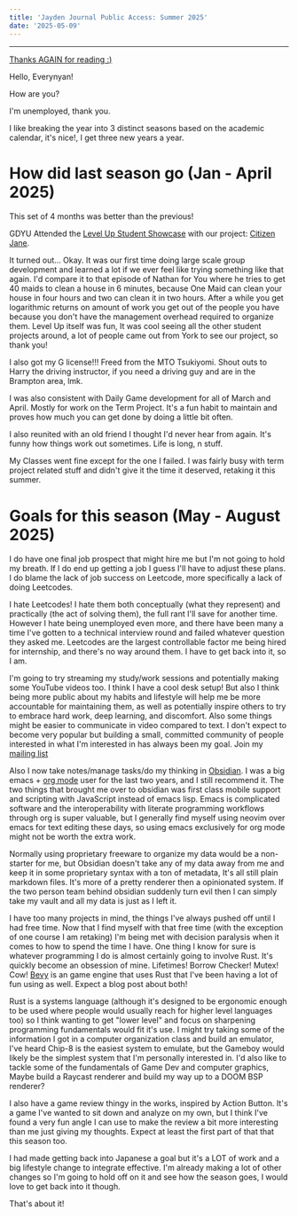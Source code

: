 ```yaml
---
title: 'Jayden Journal Public Access: Summer 2025'
date: '2025-05-09'
---
```


---

[Thanks AGAIN for reading :)](https://youtu.be/3GRXCLYibBg?si=ERXsntTBSzyfhue_)

Hello, Everynyan!

How are you?

I'm unemployed, thank you.

I like breaking the year into 3 distinct seasons based on the academic calendar, it's nice!, I get three new years a year.

# How did last season go (Jan - April 2025)

This set of 4 months was better than the previous!

GDYU Attended the [Level Up Student Showcase](https://levelupshowcase.com/) with our project: [Citizen Jane](https://gdyu.itch.io/citizen-jane).

It turned out... Okay. It was our first time doing large scale group development and learned a lot if we ever feel like trying something like that again. I'd compare it to that episode of Nathan for You where he tries to get 40 maids to clean a house in 6 minutes, because One Maid can clean your house in four hours and two can clean it in two hours. After a while you get logarithmic returns on amount of work you get out of the people you have because you don't have the management overhead required to organize them. Level Up itself was fun, It was cool seeing all the other student projects around, a lot of people came out from York to see our project, so thank you!

I also got my G license!!! Freed from the MTO Tsukiyomi. Shout outs to Harry the driving instructor, if you need a driving guy and are in the Brampton area, lmk.

I was also consistent with Daily Game development for all of March and April. Mostly for work on the Term Project. It's a fun habit to maintain and proves how much you can get done by doing a little bit often.

I also reunited with an old friend I thought I'd never hear from again. It's funny how things work out sometimes. Life is long, n stuff.

My Classes went fine except for the one I failed. I was fairly busy with term project related stuff and didn't give it the time it deserved, retaking it this summer.

# Goals for this season (May - August 2025)

I do have one final job prospect that might hire me but I'm not going to hold my breath. If I do end up getting a job I guess I'll have to adjust these plans. I do blame the lack of job success on Leetcode, more specifically a lack of doing Leetcodes.

I hate Leetcodes! I hate them both conceptually (what they represent) and practically (the act of solving them), the full rant I'll save for another time. However I hate being unemployed even more, and there have been many a time I've gotten to a technical interview round and failed whatever question they asked me. Leetcodes are the largest controllable factor me being hired for internship, and there's no way around them. I have to get back into it, so I am.

I'm going to try streaming my study/work sessions and potentially making some YouTube videos too. I think I have a cool desk setup! But also I think being more public about my habits and lifestyle will help me be more accountable for maintaining them, as well as potentially inspire others to try to embrace hard work, deep learning, and discomfort. Also some things might be easier to communicate in video compared to text. I don't expect to become very popular but building a small, committed community of people interested in what I'm interested in has always been my goal. Join my [mailing list](http://jaydenpb.net/mail)

Also I now take notes/manage tasks/do my thinking in [Obsidian](https://obsidian.md/). I was a big emacs + [org mode](https://orgmode.org/) user for the last two years, and I still recommend it. The two things that brought me over to obsidian was first class mobile support and scripting with JavaScript instead of emacs lisp. Emacs is complicated software and the interoperability with literate programming workflows through org is super valuable, but I generally find myself using neovim over emacs for text editing these days, so using emacs exclusively for org mode might not be worth the extra work.

Normally using proprietary freeware to organize my data would be a non-starter for me, but Obsidian doesn't take any of my data away from me and keep it in some proprietary syntax with a ton of metadata, It's all still plain markdown files. It's more of a pretty renderer then a opinionated system. If the two person team behind obsidian suddenly turn evil then I can simply take my vault and all my data is just as I left it.

I have too many projects in mind, the things I've always pushed off until I had free time. Now that I find myself with that free time (with the exception of one course I am retaking) I'm being met with decision paralysis when it comes to how to spend the time I have. One thing I know for sure is whatever programming I do is almost certainly going to involve Rust. It's quickly become an obsession of mine. Lifetimes! Borrow Checker! Mutex! Cow! [Bevy](https://bevyengine.org/) is an game engine that uses Rust that I've been having a lot of fun using as well. Expect a blog post about both!

Rust is a systems language (although it's designed to be ergonomic enough to be used where people would usually reach for higher level languages too) so I think wanting to get "lower level" and focus on sharpening programming fundamentals would fit it's use. I might try taking some of the information I got in a computer organization class and build an emulator, I've heard Chip-8 is the easiest system to emulate, but the Gameboy would likely be the simplest system that I'm personally interested in. I'd also like to tackle some of the fundamentals of Game Dev and computer graphics, Maybe build a Raycast renderer and build my way up to a DOOM BSP renderer?

I also have a game review thingy in the works, inspired by Action Button. It's a game I've wanted to sit down and analyze on my own, but I think I've found a very fun angle I can use to make the review a bit more interesting than me just giving my thoughts. Expect at least the first part of that that this season too.

I had made getting back into Japanese a goal but it's a LOT of work and a big lifestyle change to integrate effective. I'm already making a lot of other changes so I'm going to hold off on it and see how the season goes, I would love to get back into it though.

That's about it!
